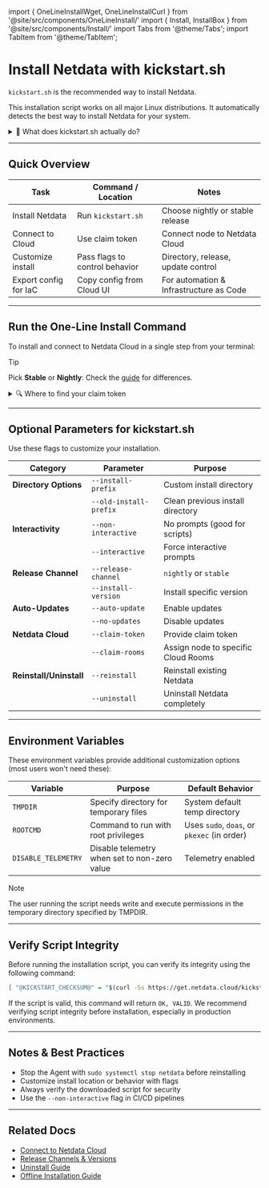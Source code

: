import { OneLineInstallWget, OneLineInstallCurl } from '@site/src/components/OneLineInstall/'
import { Install, InstallBox } from '@site/src/components/Install/'
import Tabs from '@theme/Tabs';
import TabItem from '@theme/TabItem';

# Install Netdata with kickstart.sh

`kickstart.sh` is the recommended way to install Netdata.

This installation script works on all major Linux distributions. It automatically detects the best way to install Netdata for your system.

<details><summary>🧩 What does kickstart.sh actually do?</summary>

1. Detects your OS and environment
2. Checks for an existing Netdata installation
3. Installs using:
    - Native packages (preferred)
    - Static build (fallback)
    - Build from source (last resort)
4. Installs an auto-update cron job (unless disabled)
5. Optionally connects your node to Netdata Cloud

</details>  

---

## Quick Overview

| Task                  | Command / Location             | Notes                                   |
|-----------------------|--------------------------------|-----------------------------------------|
| Install Netdata       | Run `kickstart.sh`             | Choose nightly or stable release        |
| Connect to Cloud      | Use claim token                | Connect node to Netdata Cloud           |
| Customize install     | Pass flags to control behavior | Directory, release, update control      |
| Export config for IaC | Copy config from Cloud UI      | For automation & Infrastructure as Code |

---

## Run the One-Line Install Command

To install and connect to Netdata Cloud in a single step from your terminal:

<Tabs>
  <TabItem value="wget" label="wget">

<OneLineInstallWget/>

  </TabItem>
  <TabItem value="curl" label="curl">

<OneLineInstallCurl/>

  </TabItem>
</Tabs>

> [!TIP]
> Pick **Stable** or **Nightly**: Check the [guide](/docs/netdata-agent/versions-and-platforms.md) for differences.

<details><summary>🔍 Where to find your claim token</summary>

1. Log in to [Netdata Cloud](https://app.netdata.cloud)
2. Navigate to your Space
3. Go to **Space Settings** → **Nodes**
4. Click **Add Node** → Copy Claim Token

<!-- Screenshot Placeholder -->
<!-- ![Claim Token in Netdata Cloud UI](../img/kickstart/claim-token-ui.png) -->

</details>

---

## Optional Parameters for kickstart.sh

Use these flags to customize your installation.

| Category                | Parameter              | Purpose                             |
|-------------------------|------------------------|-------------------------------------|
| **Directory Options**   | `--install-prefix`     | Custom install directory            |
|                         | `--old-install-prefix` | Clean previous install directory    |
| **Interactivity**       | `--non-interactive`    | No prompts (good for scripts)       |
|                         | `--interactive`        | Force interactive prompts           |
| **Release Channel**     | `--release-channel`    | `nightly` or `stable`               |
|                         | `--install-version`    | Install specific version            |
| **Auto-Updates**        | `--auto-update`        | Enable updates                      |
|                         | `--no-updates`         | Disable updates                     |
| **Netdata Cloud**       | `--claim-token`        | Provide claim token                 |
|                         | `--claim-rooms`        | Assign node to specific Cloud Rooms |
| **Reinstall/Uninstall** | `--reinstall`          | Reinstall existing Netdata          |
|                         | `--uninstall`          | Uninstall Netdata completely        |

---

## Environment Variables

These environment variables provide additional customization options (most users won't need these):

| Variable            | Purpose                                      | Default Behavior                            |
|---------------------|----------------------------------------------|---------------------------------------------|
| `TMPDIR`            | Specify directory for temporary files        | System default temp directory               |
| `ROOTCMD`           | Command to run with root privileges          | Uses `sudo`, `doas`, or `pkexec` (in order) |
| `DISABLE_TELEMETRY` | Disable telemetry when set to non-zero value | Telemetry enabled                           |

> [!NOTE]
> The user running the script needs write and execute permissions in the temporary directory specified by TMPDIR.

---

## Verify Script Integrity

Before running the installation script, you can verify its integrity using the following command:

```bash
[ "@KICKSTART_CHECKSUM@" = "$(curl -Ss https://get.netdata.cloud/kickstart.sh | md5sum | cut -d ' ' -f 1)" ] && echo "OK, VALID" || echo "FAILED, INVALID"
```

If the script is valid, this command will return `OK, VALID`. We recommend verifying script integrity before installation, especially in production environments.

---

## Notes & Best Practices

- Stop the Agent with `sudo systemctl stop netdata` before reinstalling
- Customize install location or behavior with flags
- Always verify the downloaded script for security
- Use the `--non-interactive` flag in CI/CD pipelines

---

## Related Docs

- [Connect to Netdata Cloud](/docs/netdata-cloud/connect-agent-to-cloud)
- [Release Channels & Versions](/docs/netdata-agent/versions-and-platforms.md)
- [Uninstall Guide](/docs/netdata-agent/installation/uninstall)
- [Offline Installation Guide](/packaging/installer/methods/offline.md)
